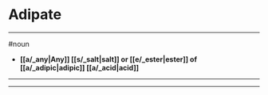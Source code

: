 # Adipate
---
#noun
- **[[a/_any|Any]] [[s/_salt|salt]] or [[e/_ester|ester]] of [[a/_adipic|adipic]] [[a/_acid|acid]]**
---
---

